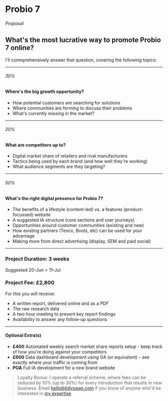 # Probio 7

###### Proposal

## What's the most lucrative way to promote Probio 7 online?

I'll comnprehensively answer that question, covering the following topics:

---
###### 30%
#### Where's the big growth opportunity?

- How potential customers are searching for solutions
- Where communities are forming to discuss their problems
- What's currently missing in the market?

---
###### 20%
#### What are competitors up to?

- Digital market share of retailers and rival manufacturers
- Tactics being used by each brand (and how well they're working)
- What audience segments are they targeting?

---
###### 50%
#### What's the right digital presence for Probio 7?

- The benefits of a lifestyle (content-led) vs. a features (product-focussed) website
- A suggested IA structure (core sections and user journeys)
- Opportunities around customer communities (existing and new)
- How existing partners (Tesco, Boots, etc) can be used for your advantage
- Making more from direct advertising (display, SEM and paid social)

---

### Project Duration: 3 weeks

Suggested 20-Jun > 11-Jul

### Project Fee: £2,800

For this you will receive:

- A written report, delivered online and as a PDF
- The raw research data
- A two hour meeting to present key report findings
- Availability to answer any follow-up questions

---

#### Optional Extra(s)

- **£400** Automated weekly search market share reports setup - keep track of how you're doing against your competitors
- **£600** Data dashboard development using GA (or equivalent) - see exactly where your traffic is coming from
- **POA** Full IA development for a new brand website 

> Loyalty Bonus: I operate a referral scheme, where fees can be reduced by 10% (up to 30%) for every introduction that results in new business. Email [hello@tidyswan.com](mailto:hello@tidyswan.com) if you know of anyone who'd be interested in [my expertise](/).
